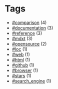# Tags


- [#comparison](tag-comparison.html) (4)
- [#documentation](tag-documentation.html) (3)
- [#reference](tag-reference.html) (3)
- [#mdxt](tag-mdxt.html) (3)
- [#opensource](tag-opensource.html) (2)
- [#loc](tag-loc.html) (1)
- [#web](tag-web.html) (1)
- [#html](tag-html.html) (1)
- [#github](tag-github.html) (1)
- [#browser](tag-browser.html) (1)
- [#stars](tag-stars.html) (1)
- [#search_engine](tag-search_engine.html) (1)